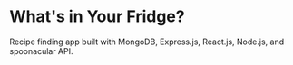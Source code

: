 # What's in Your Fridge?
Recipe finding app built with MongoDB, Express.js, React.js, Node.js, and spoonacular API.
